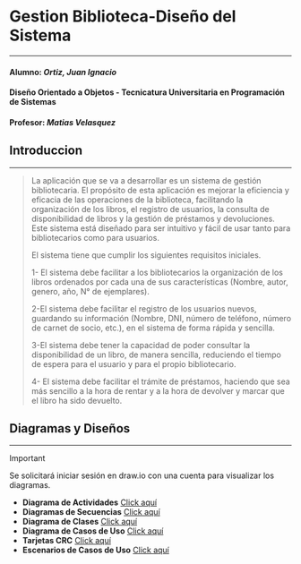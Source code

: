 # Gestion Biblioteca-Diseño del Sistema
---
#### **Alumno:** *Ortiz, Juan Ignacio*
#### **Diseño Orientado a Objetos - Tecnicatura Universitaria en Programación de Sistemas**
#### **Profesor:** *Matias Velasquez*

## Introduccion 
---
>La aplicación que se va a desarrollar es un sistema de gestión bibliotecaria. El propósito de esta aplicación es mejorar la eficiencia y eficacia de las operaciones de la biblioteca, facilitando la organización de los libros, el registro de usuarios, la consulta de disponibilidad de libros y la gestión de préstamos y devoluciones. Este sistema está diseñado para ser intuitivo y fácil de usar tanto para bibliotecarios como para usuarios.
>
> El sistema tiene que cumplir los siguientes requisitos iniciales.
> 
> 1- El sistema debe facilitar a los bibliotecarios la organización de los libros ordenados por cada una de sus características (Nombre, autor, genero, año, N° de ejemplares).
> 
> 2-El sistema debe facilitar el registro de los usuarios nuevos, guardando su información (Nombre, DNI, número de teléfono, número de carnet de socio, etc.), en el sistema de forma rápida y sencilla.
> 
> 3-El sistema debe tener la capacidad de poder consultar la disponibilidad de un libro, de manera sencilla, reduciendo el tiempo de espera para el usuario y para el propio bibliotecario.
> 
> 4- El sistema debe facilitar el trámite de préstamos, haciendo que sea más sencillo a la hora de rentar y a la hora de devolver y marcar que el libro ha sido devuelto.


## Diagramas y Diseños
---
> [!IMPORTANT]
> Se solicitará iniciar sesión en draw.io con una cuenta para visualizar los diagramas.
> 
- **Diagrama de Actividades** [Click aquí](https://app.diagrams.net/#G1WtqVtx-YuIkxxZnpmtoSAPMeekhP8w-f#%7B%22pageId%22%3A%22e7e014a7-5840-1c2e-5031-d8a46d1fe8dd%22%7D)
- **Diagramas de Secuencias** [Click aquí](https://app.diagrams.net/#G1djHzKWcQ62t-7RbRwPLFGZc6GOBdfV06#%7B%22pageId%22%3A%2213e1069c-82ec-6db2-03f1-153e76fe0fe0%22%7D)
- **Diagrama de Clases** [Click aquí](https://app.diagrams.net/#G1HkZ4c_5bhf77xI24p6RyxBg-umr6u_zK#%7B%22pageId%22%3A%22C5RBs43oDa-KdzZeNtuy%22%7D)
- **Diagrama de Casos de Uso** [Click aquí](https://app.diagrams.net/#G1hixfnaBh50Hy6YdU8RWaMrfwkmgyB2ZT#%7B%22pageId%22%3A%22J1bnYpoX9HUr1594M34Z%22%7D)
- **Tarjetas CRC** [Click aquí](https://app.diagrams.net/#G1jDa13XQnvticrkN2S6NdMJ-tMNPNGtGI#%7B%22pageId%22%3A%22D9ICRz3WP5l-vIkz1ZGh%22%7D)
- **Escenarios de Casos de Uso** [Click aquí](https://app.diagrams.net/#G181E8Hk80m1fV4EV06OI70s6A-FcqKTfC#%7B%22pageId%22%3A%22e7e014a7-5840-1c2e-5031-d8a46d1fe8dd%22%7D)
